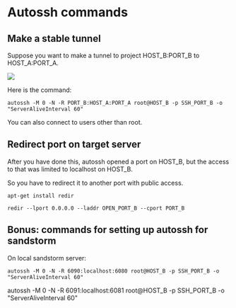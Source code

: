 # Autossh commands

## Make a stable tunnel

Suppose you want to make a tunnel to project HOST_B:PORT_B to HOST_A:PORT_A.

![](https://www.lucidchart.com/publicSegments/view/552efd80-bfac-4866-86c4-4fa20a004a17/image.png)

Here is the command:

```
autossh -M 0 -N -R PORT_B:HOST_A:PORT_A root@HOST_B -p SSH_PORT_B -o "ServerAliveInterval 60"
```

You can also connect to users other than root.

## Redirect port on target server

After you have done this, autossh opened a port on HOST_B, but the access to that was limited to localhost on HOST_B.

So you have to redirect it to another port with public access.

```
apt-get install redir
```

```
redir --lport 0.0.0.0 --laddr OPEN_PORT_B --cport PORT_B
```

## Bonus: commands for setting up autossh for sandstorm

On local sandstorm server:

```
autossh -M 0 -N -R 6090:localhost:6080 root@HOST_B -p SSH_PORT_B -o "ServerAliveInterval 60"
```
autossh -M 0 -N -R 6091:localhost:6081 root@HOST_B -p SSH_PORT_B -o "ServerAliveInterval 60"
```
```